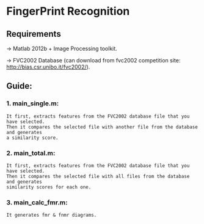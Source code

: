 # FingerPrint Recognition
## Requirements
-> Matlab 2012b + Image Processing toolkit.

-> FVC2002 Database (can download from fvc2002 competition site: http://bias.csr.unibo.it/fvc2002/).

## Guide:
### 1. main_single.m:
    It first, extracts features from the FVC2002 database file that you have selected.
    Then it compares the selected file with another file from the database and generates 
    a similarity score.

### 2. main_total.m:
    It first, extracts features from the FVC2002 database file that you have selected.
    Then it compares the selected file with all files from the database and generates 
    similarity scores for each one.

### 3. main_calc_fmr.m:
    It generates fmr & fnmr diagrams.
